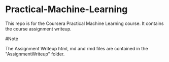 # Practical-Machine-Learning

This repo is for the Coursera Practical Machine Learning course. 
It contains the course assignment writeup.

#Note

The Assignment Writeup html, md and rmd files are contained in the "AssignmentWriteup" folder.
